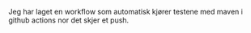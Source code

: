 Jeg har laget en workflow som automatisk kjører testene med maven i github actions nor det skjer et push.
